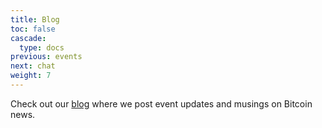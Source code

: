 ```yaml
---
title: Blog
toc: false
cascade:
  type: docs
previous: events
next: chat
weight: 7
---
```


Check out our [blog](https://blog.sdbitcoiners.com) where we post event updates and musings on Bitcoin news.

